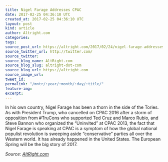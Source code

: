 ```yaml
---
title: Nigel Farage Addresses CPAC
date: 2017-02-25 04:36:10 UTC
created_at: 2017-02-25 04:36:10 UTC
layout: post
kind: article
author: Altright.com
categories: 
tags: 
source_post_url: https://altright.com/2017/02/24/nigel-farage-addresses-cpac/
source_twitter_url: http://twitter.com/
source_twitter: 
source_blog_name: AltRight.com
source_blog_slug: altright-dot-com
source_blog_url: https://altright.com
source_image_url: 
tweet_id: 
permalink: "/mntr/:year/:month/:day/:title/"
feature-img: 
excerpt: 
---
```

In his own country, Nigel Farage has been a thorn in the side of the Tories. As with President Trump, who cancelled on CPAC 2016 after a storm of opposition from #TruCons who supported Ted Cruz and Marco Rubio, and Steve Bannon who organized the “Uninvited” at CPAC 2013, the fact that Nigel Farage is speaking at CPAC is a symptom of how the global national populist revolution is sweeping aside “conservative” parties all over the Western world. It has already happened in the United States. The European Spring will be the big story of 2017.<div class="">
    <i>Source: <a href="https://altright.com">AltRight.com</a></i>
</div>
